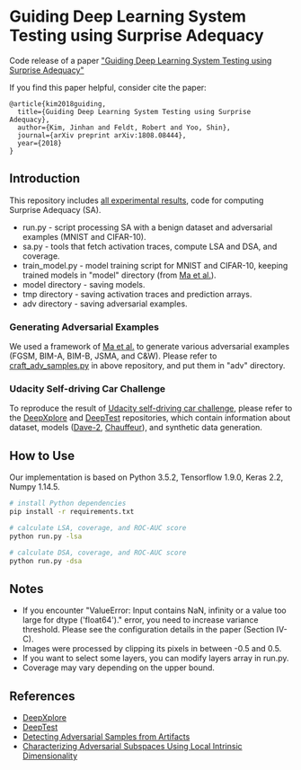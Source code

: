 # Guiding Deep Learning System Testing using Surprise Adequacy

Code release of a paper ["Guiding Deep Learning System Testing using Surprise Adequacy"](https://arxiv.org/abs/1808.08444)

If you find this paper helpful, consider cite the paper:

```
@article{kim2018guiding,
  title={Guiding Deep Learning System Testing using Surprise Adequacy},
  author={Kim, Jinhan and Feldt, Robert and Yoo, Shin},
  journal={arXiv preprint arXiv:1808.08444},
  year={2018}
}
```

## Introduction

This repository includes [all experimental results](https://goo.gl/Dq63fq), code for computing Surprise Adequacy (SA).

- run.py - script processing SA with a benign dataset and adversarial examples (MNIST and CIFAR-10).
- sa.py - tools that fetch activation traces, compute LSA and DSA, and coverage.
- train_model.py - model training script for MNIST and CIFAR-10, keeping trained models in "model" directory (from [Ma et al.](https://github.com/xingjunm/lid_adversarial_subspace_detection)).
- model directory - saving models.
- tmp directory - saving activation traces and prediction arrays.
- adv directory - saving adversarial examples.

### Generating Adversarial Examples

We used a framework of [Ma et al.](https://github.com/xingjunm/lid_adversarial_subspace_detection) to generate various adversarial examples (FGSM, BIM-A, BIM-B, JSMA, and C&W). Please refer to [craft_adv_samples.py](https://github.com/xingjunm/lid_adversarial_subspace_detection/blob/master/craft_adv_examples.py) in above repository, and put them in "adv" directory.

### Udacity Self-driving Car Challenge

To reproduce the result of [Udacity self-driving car challenge](https://github.com/udacity/self-driving-car/tree/master/challenges/challenge-2), please refer to the [DeepXplore](https://github.com/peikexin9/deepxplore) and [DeepTest](https://github.com/ARiSE-Lab/deepTest) repositories, which contain information about dataset, models ([Dave-2](https://github.com/peikexin9/deepxplore/tree/master/Driving), [Chauffeur](https://github.com/udacity/self-driving-car/tree/master/steering-models/community-models/chauffeur)), and synthetic data generation.

## How to Use

Our implementation is based on Python 3.5.2, Tensorflow 1.9.0, Keras 2.2, Numpy 1.14.5.

```bash
# install Python dependencies
pip install -r requirements.txt

# calculate LSA, coverage, and ROC-AUC score
python run.py -lsa

# calculate DSA, coverage, and ROC-AUC score
python run.py -dsa
```

## Notes

- If you encounter "ValueError: Input contains NaN, infinity or a value too large for dtype
  ('float64')." error, you need to increase variance threshold. Please see the configuration details in the paper (Section IV-C).
- Images were processed by clipping its pixels in between -0.5 and 0.5.
- If you want to select some layers, you can modify layers array in run.py.
- Coverage may vary depending on the upper bound.

## References

- [DeepXplore](https://github.com/peikexin9/deepxplore)
- [DeepTest](https://github.com/ARiSE-Lab/deepTest)
- [Detecting Adversarial Samples from Artifacts](https://github.com/rfeinman/detecting-adversarial-samples)
- [Characterizing Adversarial Subspaces Using Local Intrinsic Dimensionality](https://github.com/xingjunm/lid_adversarial_subspace_detection)
